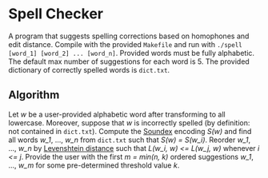 # Spell Checker

A program that suggests spelling corrections based on homophones and edit distance. Compile with the provided `Makefile` and run with `./spell [word_1] [word_2] ... [word_n]`. Provided words must be fully alphabetic. The default max number of suggestions for each word is 5. The provided dictionary of correctly spelled words is `dict.txt`.

## Algorithm

Let *w* be a user-provided alphabetic word after transforming to all lowercase. Moreover, suppose that *w* is incorrectly spelled (by definition: not contained in `dict.txt`). Compute the [Soundex](https://en.wikipedia.org/wiki/Soundex) encoding *S(w)* and find all words *w_1*, ..., *w_n* from `dict.txt` such that *S(w) = S(w_i)*. Reorder *w_1*, ..., *w_n* by [Levenshtein distance](https://en.wikipedia.org/wiki/Levenshtein_distance) such that *L(w_i, w) <= L(w_j, w)* whenever *i <= j*. Provide the user with the first *m = min(n, k)* ordered suggestions *w_1*, ..., *w_m* for some pre-determined threshold value *k*.
